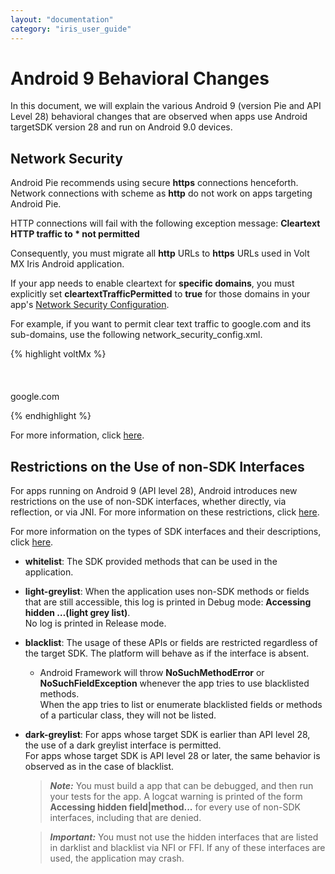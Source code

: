 ```yaml
---
layout: "documentation"
category: "iris_user_guide"
---
```

                         


Android 9 Behavioral Changes
============================

In this document, we will explain the various Android 9 (version Pie and API Level 28) behavioral changes that are observed when apps use Android targetSDK version 28 and run on Android 9.0 devices.

Network Security
----------------

Android Pie recommends using secure **https** connections henceforth. Network connections with scheme as **http** do not work on apps targeting Android Pie.

HTTP connections will fail with the following exception message: **Cleartext HTTP traffic to \* not permitted**

Consequently, you must migrate all **http** URLs to **https** URLs used in Volt MX Iris Android application.

If your app needs to enable cleartext for **specific domains**, you must explicitly set **cleartextTrafficPermitted** to **true** for those domains in your app's [Network Security Configuration](Public_Key_Pinning.html#android-network-security-configuration).

For example, if you want to permit clear text traffic to google.com and its sub-domains, use the following network\_security\_config.xml.

{% highlight voltMx %}<?xml version = "1.0" encoding = "utf-8"?>  
<network-security-config>   
 <domain-config cleartextTrafficPermitted = "true">   
 <domain includeSubdomains = "true">  
 google.com </domain>
</domain-config> </network-security-config>						

{% endhighlight %}

For more information, click [here](https://developer.android.com/training/articles/security-config).

Restrictions on the Use of non-SDK Interfaces
---------------------------------------------

For apps running on Android 9 (API level 28), Android introduces new restrictions on the use of non-SDK interfaces, whether directly, via reflection, or via JNI. For more information on these restrictions, click [here](https://developer.android.com/about/versions/pie/restrictions-non-sdk-interfaces).

For more information on the types of SDK interfaces and their descriptions, click [here](https://android.googlesource.com/platform/frameworks/base/+/pie-release/config).

*   **whitelist**: The SDK provided methods that can be used in the application.
    
*   **light-greylist**: When the application uses non-SDK methods or fields that are still accessible, this log is printed in Debug mode: **Accessing hidden …(light grey list)**.  
    No log is printed in Release mode.
    
*   **blacklist**: The usage of these APIs or fields are restricted regardless of the target SDK. The platform will behave as if the interface is absent.
    
    *   Android Framework will throw **NoSuchMethodError** or **NoSuchFieldException** whenever the app tries to use blacklisted methods.  
        When the app tries to list or enumerate blacklisted fields or methods of a particular class, they will not be listed.
        
*   **dark-greylist**: For apps whose target SDK is earlier than API level 28, the use of a dark greylist interface is permitted.  
    For apps whose target SDK is API level 28 or later, the same behavior is observed as in the case of blacklist.
    
    > **_Note:_** You must build a app that can be debugged, and then run your tests for the app. A logcat warning is printed of the form **Accessing hidden field|method...** for every use of non-SDK interfaces, including that are denied.  
    
    > **_Important:_** You must not use the hidden interfaces that are listed in darklist and blacklist via NFI or FFI. If any of these interfaces are used, the application may crash.
